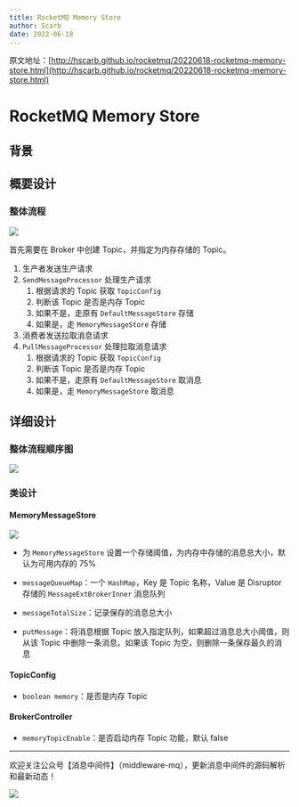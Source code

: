 ```yaml
---
title: RocketMQ Memory Store
author: Scarb
date: 2022-06-18
---
```


原文地址：[http://hscarb.github.io/rocketmq/20220618-rocketmq-memory-store.html](http://hscarb.github.io/rocketmq/20220618-rocketmq-memory-store.html)

# RocketMQ Memory Store

## 背景


## 概要设计

### 整体流程

![](https://scarb-images.oss-cn-hangzhou.aliyuncs.com/knowledge/2022/06/1655913092679.png)

首先需要在 Broker 中创建 Topic，并指定为内存存储的 Topic。

1. 生产者发送生产请求
2. `SendMessageProcessor` 处理生产请求
   1. 根据请求的 Topic 获取 `TopicConfig`
   2. 判断该 Topic 是否是内存 Topic
   3. 如果不是，走原有 `DefaultMessageStore` 存储
   4. 如果是，走 `MemoryMessageStore` 存储
3. 消费者发送拉取消息请求
4. `PullMessageProcessor` 处理拉取消息请求
   1. 根据请求的 Topic 获取 `TopicConfig`
   2. 判断该 Topic 是否是内存 Topic
   3. 如果不是，走原有 `DefaultMessageStore` 取消息
   4. 如果是，走 `MemoryMessageStore` 取消息

## 详细设计

### 整体流程顺序图

![](https://scarb-images.oss-cn-hangzhou.aliyuncs.com/knowledge/2022/06/1655913092893.png)

### 类设计

#### MemoryMessageStore

![](https://scarb-images.oss-cn-hangzhou.aliyuncs.com/knowledge/2022/06/1655913092916.png)

* 为 `MemoryMessageStore` 设置一个存储阈值，为内存中存储的消息总大小，默认为可用内存的 75%
* `messageQueueMap`：一个 `HashMap`，Key 是 Topic 名称，Value 是 Disruptor 存储的 `MessageExtBrokerInner` 消息队列
* `messageTotalSize`：记录保存的消息总大小

* `putMessage`：将消息根据 Topic 放入指定队列，如果超过消息总大小阈值，则从该 Topic 中删除一条消息。如果该 Topic 为空，则删除一条保存最久的消息

#### TopicConfig

* `boolean memory`：是否是内存 Topic

#### BrokerController

* `memoryTopicEnable`：是否启动内存 Topic 功能，默认 false



---

欢迎关注公众号【消息中间件】（middleware-mq），更新消息中间件的源码解析和最新动态！

![](https://scarb-images.oss-cn-hangzhou.aliyuncs.com/img/202205170102971.jpg)
